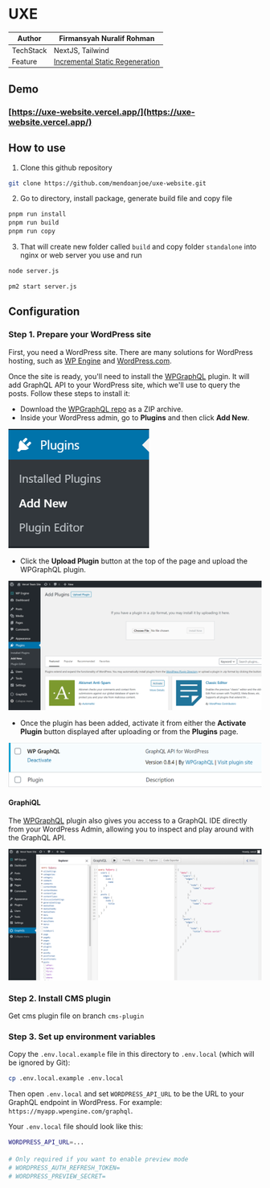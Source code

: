 # UXE
| Author    | Firmansyah Nuralif Rohman       |
|-----------|---------------------------------|
| TechStack | NextJS, Tailwind                |
| Feature   | [Incremental Static Regeneration](https://nextjs.org/docs/basic-features/data-fetching/incremental-static-regeneration) |

## Demo

### [https://uxe-website.vercel.app/](https://uxe-website.vercel.app/)

## How to use

1. Clone this github repository
```bash
git clone https://github.com/mendoanjoe/uxe-website.git
```
2. Go to directory, install package, generate build file and copy file
```bash
pnpm run install
pnpm run build
pnpm run copy
```
3. That will create new folder called `build` and copy folder `standalone` into nginx or web server you use and run
```bash
node server.js
```
```bash
pm2 start server.js
```

## Configuration

### Step 1. Prepare your WordPress site

First, you need a WordPress site. There are many solutions for WordPress hosting, such as [WP Engine](https://wpengine.com/) and [WordPress.com](https://wordpress.com/).

Once the site is ready, you'll need to install the [WPGraphQL](https://www.wpgraphql.com/) plugin. It will add GraphQL API to your WordPress site, which we'll use to query the posts. Follow these steps to install it:

- Download the [WPGraphQL repo](https://github.com/wp-graphql/wp-graphql) as a ZIP archive.
- Inside your WordPress admin, go to **Plugins** and then click **Add New**.

![Add new plugin](./docs/plugins-add-new.png)

- Click the **Upload Plugin** button at the top of the page and upload the WPGraphQL plugin.

![Upload new plugin](./docs/plugins-upload-new.png)

- Once the plugin has been added, activate it from either the **Activate Plugin** button displayed after uploading or from the **Plugins** page.

![WPGraphQL installed](./docs/plugin-installed.png)

#### GraphiQL

The [WPGraphQL](https://www.wpgraphql.com/) plugin also gives you access to a GraphQL IDE directly from your WordPress Admin, allowing you to inspect and play around with the GraphQL API.

![WPGraphiQL page](./docs/wp-graphiql.png)

### Step 2. Install CMS plugin

Get cms plugin file on branch `cms-plugin`

### Step 3. Set up environment variables

Copy the `.env.local.example` file in this directory to `.env.local` (which will be ignored by Git):

```bash
cp .env.local.example .env.local
```

Then open `.env.local` and set `WORDPRESS_API_URL` to be the URL to your GraphQL endpoint in WordPress. For example: `https://myapp.wpengine.com/graphql`.

Your `.env.local` file should look like this:

```bash
WORDPRESS_API_URL=...

# Only required if you want to enable preview mode
# WORDPRESS_AUTH_REFRESH_TOKEN=
# WORDPRESS_PREVIEW_SECRET=
```
